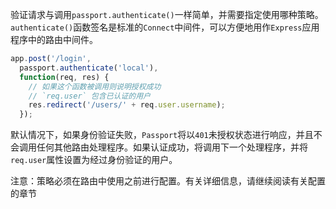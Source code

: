 验证请求与调用`passport.authenticate()`一样简单，并需要指定使用哪种策略。`authenticate()`函数签名是标准的`Connect`中间件，可以方便地用作`Express`应用程序中的路由中间件。

```js
app.post('/login',
  passport.authenticate('local'),
  function(req, res) {
    // 如果这个函数被调用则说明授权成功
    // `req.user` 包含已认证的用户
    res.redirect('/users/' + req.user.username);
  });
```

默认情况下，如果身份验证失败，`Passport`将以`401`未授权状态进行响应，并且不会调用任何其他路由处理程序。如果认证成功，将调用下一个处理程序，并将`req.user`属性设置为经过身份验证的用户。

注意：策略必须在路由中使用之前进行配置。有关详细信息，请继续阅读有关配置的章节


